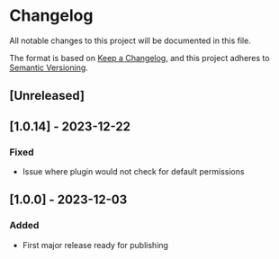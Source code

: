 # Changelog

All notable changes to this project will be documented in this file.

The format is based on [Keep a Changelog](https://keepachangelog.com/en/1.0.0/),
and this project adheres to [Semantic Versioning](https://semver.org/spec/v2.0.0.html).

## [Unreleased]

## [1.0.14] - 2023-12-22

### Fixed

- Issue where plugin would not check for default permissions

## [1.0.0] - 2023-12-03

### Added

- First major release ready for publishing
